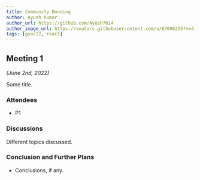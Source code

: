 ```yaml
---
title: Community Bonding
author: Ayush Kumar
author_url: https://github.com/Ayush7614
author_image_url: https://avatars.githubusercontent.com/u/67006255?v=4
tags: [gsoc22, react]
---
```


<!--
SPDX-License-Identifier: CC-BY-SA-4.0

SPDX-FileCopyrightText: 2022 Ayush Kumar <@gmail.com>
-->

## Meeting 1
*(June 2nd, 2022)*

Some title.

<!--truncate-->

### Attendees

- P1

### Discussions

Different topics discussed.

### Conclusion and Further Plans

- Conclusions, if any.
